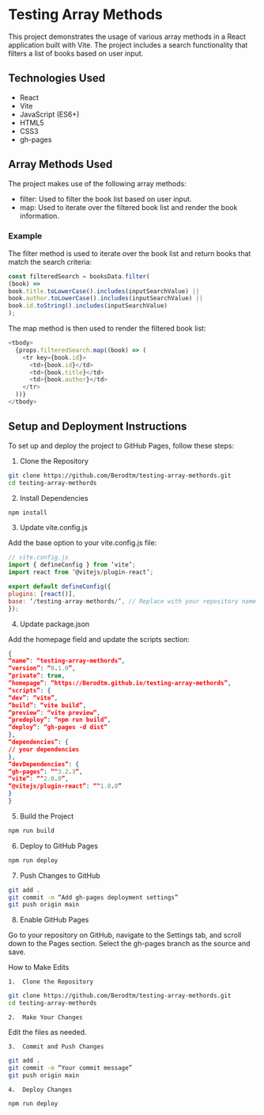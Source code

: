 # Testing Array Methods

This project demonstrates the usage of various array methods in a React application built with Vite. The project includes a search functionality that filters a list of books based on user input.

## Technologies Used

 - React
 - Vite
 - JavaScript (ES6+)
 - HTML5
 - CSS3
 - gh-pages

## Array Methods Used

The project makes use of the following array methods:

 - filter: Used to filter the book list based on user input.
 - map: Used to iterate over the filtered book list and render the book information.

### Example

The filter method is used to iterate over the book list and return books that match the search criteria:

```javascript
const filteredSearch = booksData.filter(
(book) =>
book.title.toLowerCase().includes(inputSearchValue) ||
book.author.toLowerCase().includes(inputSearchValue) ||
book.id.toString().includes(inputSearchValue)
);
```

The map method is then used to render the filtered book list:

```javascript
<tbody>
  {props.filteredSearch.map((book) => (
    <tr key={book.id}>
      <td>{book.id}</td>
      <td>{book.title}</td>
      <td>{book.author}</td>
    </tr>
  ))}
</tbody>
```
## Setup and Deployment Instructions

To set up and deploy the project to GitHub Pages, follow these steps:

1. Clone the Repository

```sh
git clone https://github.com/Berodtm/testing-array-methords.git
cd testing-array-methords
```

2. Install Dependencies

```sh
npm install
```

3. Update vite.config.js

Add the base option to your vite.config.js file:

```javascript
// vite.config.js
import { defineConfig } from ‘vite’;
import react from ‘@vitejs/plugin-react’;

export default defineConfig({
plugins: [react()],
base: ‘/testing-array-methords/’, // Replace with your repository name
});
```

4. Update package.json

Add the homepage field and update the scripts section:

```json
{
“name”: “testing-array-methords”,
“version”: “0.1.0”,
“private”: true,
“homepage”: “https://Berodtm.github.io/testing-array-methords”,
“scripts”: {
“dev”: “vite”,
“build”: “vite build”,
“preview”: “vite preview”,
“predeploy”: “npm run build”,
“deploy”: “gh-pages -d dist”
},
“dependencies”: {
// your dependencies
},
“devDependencies”: {
“gh-pages”: “^3.2.3”,
“vite”: “^2.0.0”,
“@vitejs/plugin-react”: “^1.0.0”
}
}
```

5. Build the Project

```sh
npm run build
```

6. Deploy to GitHub Pages

```sh
npm run deploy
```

7. Push Changes to GitHub

```sh
git add .
git commit -m “Add gh-pages deployment settings”
git push origin main
```

8. Enable GitHub Pages

Go to your repository on GitHub, navigate to the Settings tab, and scroll down to the Pages section. Select the gh-pages branch as the source and save.

How to Make Edits

	1.	Clone the Repository

```sh
git clone https://github.com/Berodtm/testing-array-methords.git
cd testing-array-methords
```

	2.	Make Your Changes

Edit the files as needed.

	3.	Commit and Push Changes

```sh
git add .
git commit -m “Your commit message”
git push origin main
```

	4.	Deploy Changes

```sh
npm run deploy
```
